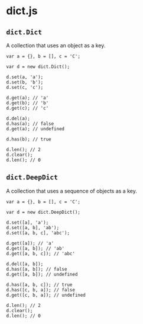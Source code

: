 # dict.js

## `dict.Dict`

A collection that uses an object as a key.

	var a = {}, b = [], c = 'C';
	
	var d = new dict.Dict();
	
	d.set(a, 'a');
	d.set(b, 'b');
	d.set(c, 'c');
	
	d.get(a); // 'a'
	d.get(b); // 'b'
	d.get(c); // 'c'
	
	d.del(a);
	d.has(a); // false
	d.get(a); // undefined
	
	d.has(b); // true
	
	d.len(); // 2
	d.clear();
	d.len(); // 0

## `dict.DeepDict`

A collection that uses a sequence of objects as a key.

	var a = {}, b = [], c = 'C';

	var d = new dict.DeepDict();

	d.set([a], 'a');
	d.set([a, b], 'ab');
	d.set([a, b, c], 'abc');

	d.get([a]); // 'a'
	d.get([a, b]); // 'ab'
	d.get([a, b, c]); // 'abc'

	d.del([a, b]);
	d.has([a, b]); // false
	d.get([a, b]); // undefined

	d.has([a, b, c]); // true
	d.has([c, b, a]); // false
	d.get([c, b, a]); // undefined

	d.len(); // 2
	d.clear();
	d.len(); // 0